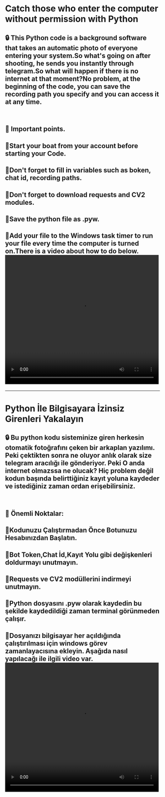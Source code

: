 
<h1><h1>

# Catch those who enter the computer without permission with Python

<h2>🔒 This Python code is a background software that takes an automatic photo of everyone entering your system.So what's going on after shooting, he sends you instantly through telegram.So what will happen if there is no internet at that moment?No problem, at the beginning of the code, you can save the recording path you specify and you can access it at any time.</h2>
&nbsp
<h2>🔐 Important points.
<h2>🔑Start your boat from your account before starting your Code.
<h2>🔑Don't forget to fill in variables such as boken, chat id, recording paths.
<h2>🔑Don't forget to download requests and CV2 modules.
<h2>🔑Save the python file as .pyw.
<h2>🔑Add your file to the Windows task timer to run your file every time the computer is turned on.There is a video about how to do below.

<video width="500" height="420" controls="controls">
  <source src="video.mp4" type="video/mp4" />
  <source src="video.ogg" type="video/ogg" />
  Tarayıcınız video etiketini desteklemiyor.
</video>

__________________________________________________________________________________________________________________________________________________________
# Python İle Bilgisayara İzinsiz Girenleri Yakalayın

<h2>🔒 Bu python kodu sisteminize giren herkesin otomatik fotoğrafını çeken bir arkaplan yazılımı. Peki çektikten sonra ne oluyor anlık olarak size telegram aracılığı ile gönderiyor. Peki O anda internet olmazssa ne olucak? Hiç problem değil kodun başında belirttiğiniz kayıt yoluna kaydeder ve istediğiniz zaman ordan erişebilirsiniz.</h2>
&nbsp
<h2>🔐 Önemli Noktalar:
<h2>🔑Kodunuzu Çalıştırmadan Önce Botunuzu Hesabınızdan Başlatın.
<h2>🔑Bot Token,Chat İd,Kayıt Yolu gibi değişkenleri doldurmayı unutmayın.
<h2>🔑Requests ve CV2 modüllerini indirmeyi unutmayın.
<h2>🔑Python dosyasını .pyw olarak kaydedin bu şekilde kaydedildiği zaman terminal görünmeden çalışır.
<h2>🔑Dosyanızı bilgisayar her açıldığında çalıştırılması için windows görev zamanlayacısına ekleyin. Aşağıda nasıl yapılacağı ile ilgili video var.

<video width="500" height="420" controls="controls">
  <source src="https://github.com/DarkMirrorq/Python-Thief-Catcher/blob/master/video.mp4"
  Tarayıcınız video etiketini desteklemiyor.
</video>

